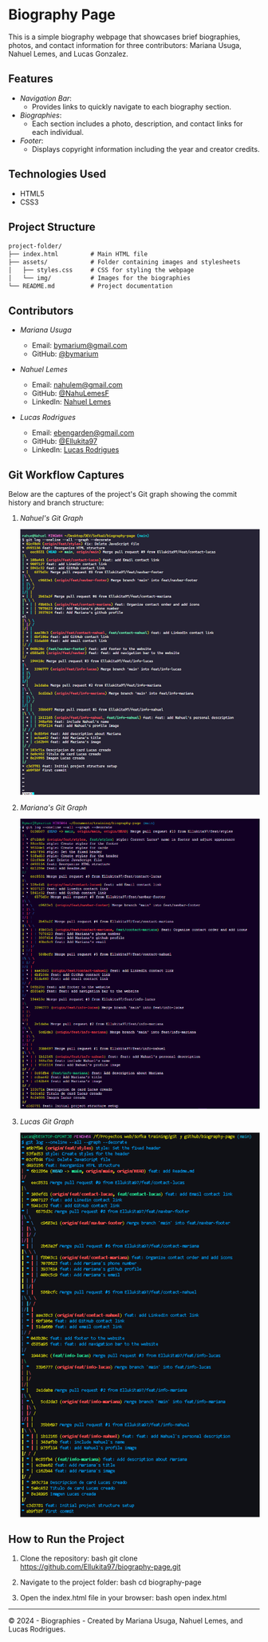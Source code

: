 # Biography Page

This is a simple biography webpage that showcases brief biographies, photos, and contact information for three contributors: Mariana Usuga, Nahuel Lemes, and Lucas Gonzalez.

## Features

- *Navigation Bar*: 
  - Provides links to quickly navigate to each biography section.
- *Biographies*: 
  - Each section includes a photo, description, and contact links for each individual.
- *Footer*:
  - Displays copyright information including the year and creator credits.

## Technologies Used

- HTML5
- CSS3

## Project Structure

```
project-folder/
├── index.html         # Main HTML file
├── assets/            # Folder containing images and stylesheets
│   ├── styles.css     # CSS for styling the webpage
│   └── img/           # Images for the biographies
└── README.md          # Project documentation
```

## Contributors

- *Mariana Usuga*  
  - Email: [bymarium@gmail.com](mailto:bymarium@gmail.com)  
  - GitHub: [@bymarium](https://github.com/bymarium)  
  
- *Nahuel Lemes*  
  - Email: [nahulem@gmail.com](mailto:nahulem@gmail.com)  
  - GitHub: [@NahuLemesF](https://github.com/NahuLemesF)  
  - LinkedIn: [Nahuel Lemes](https://www.linkedin.com/in/ellukita97)  
  
- *Lucas Rodrigues*  
  - Email: [ebengarden@gmail.com](mailto:ebengarden@gmail.com)  
  - GitHub: [@Ellukita97](https://github.com/Ellukita97)  
  - LinkedIn: [Lucas Rodrigues](https://www.linkedin.com/in/ellukita97)  

## Git Workflow Captures

Below are the captures of the project's Git graph showing the commit history and branch structure:


1. *Nahuel's Git Graph*
   
   ![Git Graph 1](./assets/img/git-graph-1.png)

2. *Mariana's Git Graph*
   
   ![Git Graph 2](./assets/img/git-graph-2.png)

3. *Lucas Git Graph*
   
   ![Git Graph 3](./assets/img/git-graph-3.png)


## How to Run the Project

1. Clone the repository:
   bash
   git clone https://github.com/Ellukita97/biography-page.git
   
2. Navigate to the project folder:
   bash
   cd biography-page
   
3. Open the index.html file in your browser:
   bash
   open index.html
   

---

© 2024 - Biographies - Created by Mariana Usuga, Nahuel Lemes, and Lucas Rodrigues.
